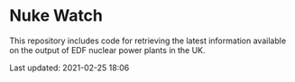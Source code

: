 # Nuke Watch

This repository includes code for retrieving the latest information available on the output of EDF nuclear power plants in the UK.

Last updated: 2021-02-25 18:06